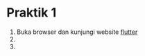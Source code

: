 # Praktik 1

1. Buka browser dan kunjungi website [flutter][link flutter]
2. [link flutter]: https://flutter.dev/
3. 
